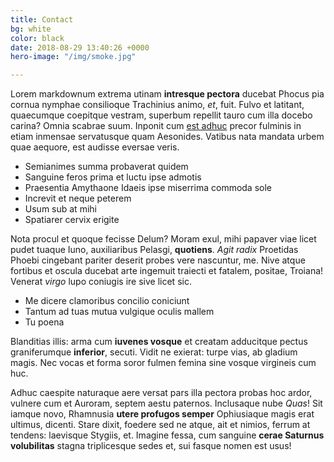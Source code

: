 ```yaml
---
title: Contact
bg: white
color: black
date: 2018-08-29 13:40:26 +0000
hero-image: "/img/smoke.jpg"

---
```

Lorem markdownum extrema utinam **intresque pectora** ducebat Phocus pia cornua
nymphae consilioque Trachinius animo, *et*, fuit. Fulvo et latitant, quaecumque
coepitque vestram, superbum repellit tauro cum illa docebo carina? Omnia scabrae
suum. Inponit cum [est adhuc](http://www.tui.com/) precor fulminis in etiam
inmensae servatusque quam Aesonides. Vatibus nata mandata urbem quae aequore,
est audisse eversae veris.

- Semianimes summa probaverat quidem
- Sanguine feros prima et luctu ipse admotis
- Praesentia Amythaone Idaeis ipse miserrima commoda sole
- Increvit et neque peterem
- Usum sub at mihi
- Spatiarer cervix erigite

Nota procul et quoque fecisse Delum? Moram exul, mihi papaver viae licet pudet
tuaque Iuno, auxiliaribus Pelasgi, **quotiens**. *Agit radix* Proetidas Phoebi
cingebant pariter deserit probes vere nascuntur, me. Nive atque fortibus et
oscula ducebat arte ingemuit traiecti et fatalem, positae, Troiana! Venerat
*virgo* lupo coniugis ire sive licet sic.

- Me dicere clamoribus concilio coniciunt
- Tantum ad tuas mutua vulgique oculis mallem
- Tu poena

Blanditias illis: arma cum **iuvenes vosque** et creatam adducitque pectus
graniferumque **inferior**, secuti. Vidit ne exierat: turpe vias, ab gladium
magis. Nec vocas et forma soror fulmen femina sine vosque virgineis cum huc.

Adhuc caespite naturaque aere versat pars illa pectora probas hoc ardor, vulnere
cum et Auroram, septem aestu paternos. Inclusaque nube *Quas*! Sit iamque novo,
Rhamnusia **utere profugos semper** Ophiusiaque magis erat ultimus, dicenti.
Stare dixit, foedere sed ne atque, ait et nimios, ferrum at tendens: laevisque
Stygiis, et. Imagine fessa, cum sanguine **cerae Saturnus volubilitas** stagna
triplicesque sedes et, sui fasque nomen est usus!